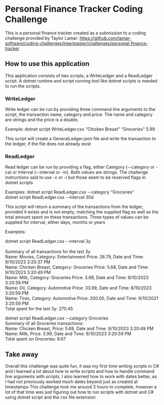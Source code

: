 # Personal Finance Tracker Coding Challenge

This is a personal finance tracker created as a submission to a coding challenge provided by Taylor Lamar: https://github.com/lamar-software/coding-challenges/tree/master/challenges/personal-finance-tracker

## How to use this application

This application consists of two scripts, a WriteLedger and a ReadLedger script. A dotnet runtime and script running tool like dotnet scripts is needed to run the scripts.

### WriteLedger

Write ledger can be run by providing three command line arguments to the script, the transaction name, category and price. The name and category are strings and the price is a double.

Example: dotnet script WriteLedger.csx "Chicken Breast" "Groceries" 5.99 <br>

This script will create a GeneralLedger.json file and write the transaction to the ledger, if the file does not already exist

### ReadLedger

Read ledger can be run by providing a flag, either Category (--category or -ca) or Interval (--interval or -in). Both values are strings. The challenge instructions said to use -c or -i but those seem to be reserved flags in dotnet scripts

Examples: 
dotnet script ReadLedger.csx --category "Groceries" <br>
dotnet script ReadLedger.csx --interval 30d <br>

This script will return a summary of the transactions from the ledger, provided it exists and is not empty, matching the supplied flag as well as the total amount spent on these transactions. Three types of values can be supplied for interval, either days, months or years

Examples: 

dotnet script ReadLedger.csx --interval 3y <br>           
Summary of all transactions for the last 3y <br>
Name: Movies, Category: Entertainment Price: 26.79, Date and Time: 9/10/2023 3:20:37 PM <br>
Name: Chicken Breast, Category: Groceries Price: 5.68, Date and Time: 9/10/2023 3:20:49 PM <br>
Name: Milk, Category: Groceries Price: 3.99, Date and Time: 9/10/2023 3:20:59 PM <br>
Name: Oil, Category: Automotive Price: 33.99, Date and Time: 8/10/2023 3:20:59 PM <br>
Name: Tires, Category: Automotive Price: 200.00, Date and Time: 9/10/2021 3:20:59 PM <br>
Total spent for the last 3y: 270.45

dotnet script ReadLedger.csx --category Groceries <br>
Summary of all Groceries transactions: <br>
Name: Chicken Breast, Price: 5.68, Date and Time: 9/10/2023 3:20:49 PM <br>
Name: Milk, Price: 3.99, Date and Time: 9/10/2023 3:20:59 PM <br>
Total spent on Groceries: 9.67 <br>

## Take away

Overall this challenge was quite fun, it was my first time writing scripts in C# and I learned a lot about how to write scripts and how to handle command line arguments with scripts.
I also learned how to work with dates better, as I had not previously worked much dates beyond just as created at timestamps
This challenge took me around 3 hours to complete, however a lot of that time was just figuring out how to run scripts with dotnet and C# using dotnet script and the csx file extension
